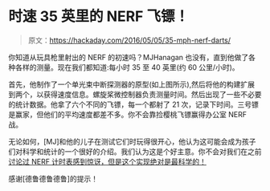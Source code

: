 # 时速 35 英里的 NERF 飞镖！

> 原文：<https://hackaday.com/2016/05/05/35-mph-nerf-darts/>

你知道从玩具枪里射出的 NERF 的初速吗？MJHanagan 也没有，直到他做了各种各样的测量。现在我们都知道:每小时 35 至 40 英里(约 60 公里/小时)。

首先，他制作了一个单光束中断探测器的原型(如上图所示),然后将他的构建扩展到两个，以获得速度信息。螺旋桨微控制器负责测量时间。然后出现了一些不必要的统计数据。他拿了六个不同的飞镖，每一个都射了 21 次，记录下时间。三号镖是赢家，但他们的平均速度都差不多。你不会靠捡樱桃飞镖赢得办公室 NERF 战。

无论如何，[MJ]和他的儿子在测试它们时玩得很开心，他认为这可能会成为孩子们对科学和统计的一个很好的介绍。我们认为这是个好主意。你不会对我们在之前[讨论过 NERF 计时表感到惊讶，但是这个实现绝对是最科学的！](http://forums.parallax.com/discussion/164104/nerf-gun-chronograph-how-fast-is-a-nerf-dart)

感谢[德鲁德鲁德鲁]的提示！